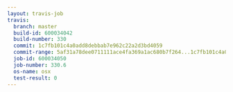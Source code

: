 ```yaml
---
layout: travis-job
travis:
  branch: master
  build-id: 600034042
  build-number: 330
  commit: 1c7fb101c4a0add8debbab7e962c22a2d3bd4059
  commit-range: 5af31a78dee0711111ace4fa369a1ac680b7f264...1c7fb101c4a0add8debbab7e962c22a2d3bd4059
  job-id: 600034050
  job-number: 330.6
  os-name: osx
  test-result: 0
---
```

